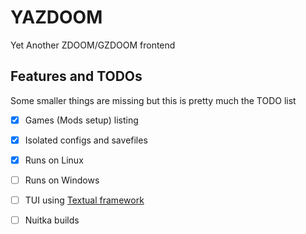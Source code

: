 # YAZDOOM

Yet Another ZDOOM/GZDOOM frontend

## Features and TODOs

Some smaller things are missing but this is pretty much the TODO list

- [X] Games (Mods setup) listing

- [X] Isolated configs and savefiles

- [X] Runs on Linux

- [ ] Runs on Windows

- [ ] TUI using [Textual framework](https://textual.textualize.io/)

- [ ] Nuitka builds
